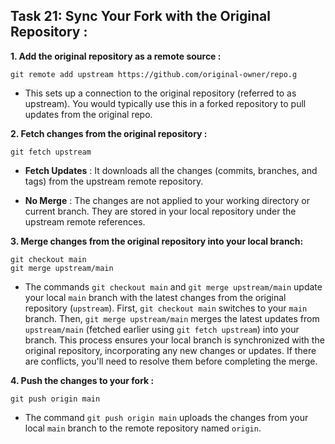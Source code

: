 ## Task 21: Sync Your Fork with the Original Repository :
**1. Add the original repository as a remote source :**
```
git remote add upstream https://github.com/original-owner/repo.g
```
+ This sets up a connection to the original repository (referred to as upstream). You would typically use this in a forked repository to pull updates from the original repo.  

**2. Fetch changes from the original repository :**
```
git fetch upstream
```
+ **Fetch Updates** :
It downloads all the changes (commits, branches, and tags) from the upstream remote repository.

+ **No Merge** :
The changes are not applied to your working directory or current branch. They are stored in your local repository under the upstream remote references.  

**3. Merge changes from the original repository into your local branch:**
```
git checkout main
git merge upstream/main
```
+ The commands ```git checkout main``` and ```git merge upstream/main``` update your local ```main``` branch with the latest changes from the original repository (```upstream```). First, ```git checkout main``` switches to your ```main``` branch. Then, ```git merge upstream/main``` merges the latest updates from ```upstream/main``` (fetched earlier using ```git fetch upstream```) into your branch. This process ensures your local branch is synchronized with the original repository, incorporating any new changes or updates. If there are conflicts, you'll need to resolve them before completing the merge.   

**4. Push the changes to your fork :**
```
git push origin main
```
+ The command ```git push origin main``` uploads the changes from your local ```main``` branch to the remote repository named ```origin```.
